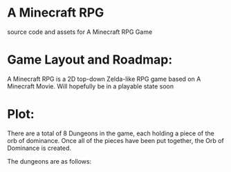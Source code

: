 # A Minecraft RPG
source code and assets for A Minecraft RPG Game

# Game Layout and Roadmap:

A Minecraft RPG is a 2D top-down Zelda-like RPG game based on A Minecraft Movie.
Will hopefully be in a playable state soon

# Plot:

There are a total of 8 Dungeons in the game, each holding a piece of the orb of dominance. Once all of the pieces have been put together, the Orb of Dominance is created.

The dungeons are as follows:

